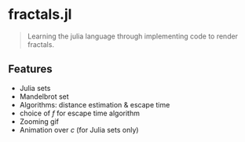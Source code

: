 # fractals.jl

> Learning the julia language through implementing code to render fractals.

## Features

* Julia sets
* Mandelbrot set
* Algorithms: distance estimation & escape time
* choice of $f$ for escape time algorithm
* Zooming gif
* Animation over $c$ (for Julia sets only)
